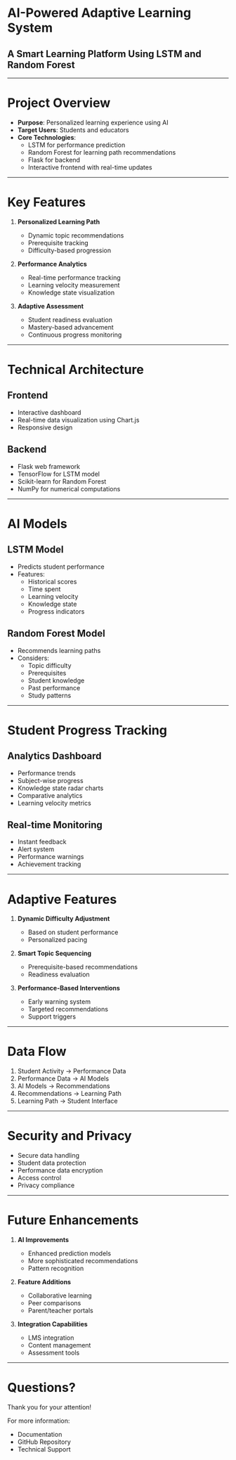 # AI-Powered Adaptive Learning System
## A Smart Learning Platform Using LSTM and Random Forest

---

# Project Overview

- **Purpose**: Personalized learning experience using AI
- **Target Users**: Students and educators
- **Core Technologies**: 
  - LSTM for performance prediction
  - Random Forest for learning path recommendations
  - Flask for backend
  - Interactive frontend with real-time updates

---

# Key Features

1. **Personalized Learning Path**
   - Dynamic topic recommendations
   - Prerequisite tracking
   - Difficulty-based progression

2. **Performance Analytics**
   - Real-time performance tracking
   - Learning velocity measurement
   - Knowledge state visualization

3. **Adaptive Assessment**
   - Student readiness evaluation
   - Mastery-based advancement
   - Continuous progress monitoring

---

# Technical Architecture

## Frontend
- Interactive dashboard
- Real-time data visualization using Chart.js
- Responsive design

## Backend
- Flask web framework
- TensorFlow for LSTM model
- Scikit-learn for Random Forest
- NumPy for numerical computations

---

# AI Models

## LSTM Model
- Predicts student performance
- Features:
  - Historical scores
  - Time spent
  - Learning velocity
  - Knowledge state
  - Progress indicators

## Random Forest Model
- Recommends learning paths
- Considers:
  - Topic difficulty
  - Prerequisites
  - Student knowledge
  - Past performance
  - Study patterns

---

# Student Progress Tracking

## Analytics Dashboard
- Performance trends
- Subject-wise progress
- Knowledge state radar charts
- Comparative analytics
- Learning velocity metrics

## Real-time Monitoring
- Instant feedback
- Alert system
- Performance warnings
- Achievement tracking

---

# Adaptive Features

1. **Dynamic Difficulty Adjustment**
   - Based on student performance
   - Personalized pacing

2. **Smart Topic Sequencing**
   - Prerequisite-based recommendations
   - Readiness evaluation

3. **Performance-Based Interventions**
   - Early warning system
   - Targeted recommendations
   - Support triggers

---

# Data Flow

1. Student Activity → Performance Data
2. Performance Data → AI Models
3. AI Models → Recommendations
4. Recommendations → Learning Path
5. Learning Path → Student Interface

---

# Security and Privacy

- Secure data handling
- Student data protection
- Performance data encryption
- Access control
- Privacy compliance

---

# Future Enhancements

1. **AI Improvements**
   - Enhanced prediction models
   - More sophisticated recommendations
   - Pattern recognition

2. **Feature Additions**
   - Collaborative learning
   - Peer comparisons
   - Parent/teacher portals

3. **Integration Capabilities**
   - LMS integration
   - Content management
   - Assessment tools

---

# Questions?

Thank you for your attention!

For more information:
- Documentation
- GitHub Repository
- Technical Support
